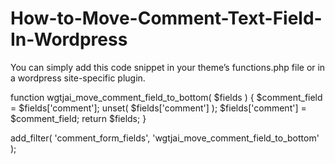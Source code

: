 # How-to-Move-Comment-Text-Field-In-Wordpress


You can simply add this code snippet in your theme’s functions.php file or in a wordpress site-specific plugin. 


function wgtjai_move_comment_field_to_bottom( $fields ) {
$comment_field = $fields['comment'];
unset( $fields['comment'] );
$fields['comment'] = $comment_field;
return $fields;
}
 
add_filter( 'comment_form_fields', 'wgtjai_move_comment_field_to_bottom' );
